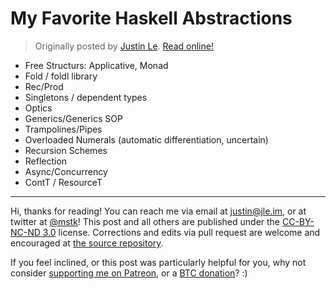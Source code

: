 My Favorite Haskell Abstractions
================================

> Originally posted by [Justin Le](https://blog.jle.im/).
> [Read online!](https://blog.jle.im/entry/my-favorite-haskell-abstractions.html)

-   Free Structurs: Applicative, Monad
-   Fold / foldl library
-   Rec/Prod
-   Singletons / dependent types
-   Optics
-   Generics/Generics SOP
-   Trampolines/Pipes
-   Overloaded Numerals (automatic differentiation, uncertain)
-   Recursion Schemes
-   Reflection
-   Async/Concurrency
-   ContT / ResourceT

--------------------------------------------------------------------------------

Hi, thanks for reading! You can reach me via email at <justin@jle.im>, or at
twitter at [\@mstk](https://twitter.com/mstk)! This post and all others are
published under the [CC-BY-NC-ND
3.0](https://creativecommons.org/licenses/by-nc-nd/3.0/) license. Corrections
and edits via pull request are welcome and encouraged at [the source
repository](https://github.com/mstksg/inCode).

If you feel inclined, or this post was particularly helpful for you, why not
consider [supporting me on Patreon](https://www.patreon.com/justinle/overview),
or a [BTC donation](bitcoin:3D7rmAYgbDnp4gp4rf22THsGt74fNucPDU)? :)

